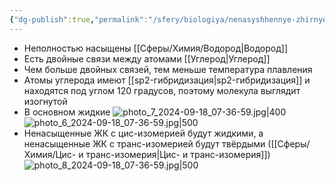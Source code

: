 ```yaml
---
{"dg-publish":true,"permalink":"/sfery/biologiya/nenasyshhennye-zhirnye-kisloty/","tags":["Общаябиология"]}
---
```


- Неполностью насыщены [[Сферы/Химия/Водород\|Водород]]
- Есть двойные связи между атомами [[Углерод\|Углерод]]
- Чем больше двойных связей, тем меньше температура плавления
- Атомы углерода имеют [[sp2-гибридизация\|sp2-гибридизация]] и находятся под углом 120 градусов, поэтому молекула выглядит изогнутой
- В основном жидкие
![photo_7_2024-09-18_07-36-59.jpg|400](/img/user/%D0%90%D1%80%D1%85%D0%B8%D0%B2/%D0%9A%D1%8D%D1%88/photo_7_2024-09-18_07-36-59.jpg)
![photo_6_2024-09-18_07-36-59.jpg|500](/img/user/%D0%90%D1%80%D1%85%D0%B8%D0%B2/%D0%9A%D1%8D%D1%88/photo_6_2024-09-18_07-36-59.jpg)
- Ненасыщенные ЖК с цис-изомерией будут жидкими, а ненасыщенные ЖК с транс-изомерией будут твёрдыми ([[Сферы/Химия/Цис- и транс-изомерия\|Цис- и транс-изомерия]])
![photo_8_2024-09-18_07-36-59.jpg|500](/img/user/%D0%90%D1%80%D1%85%D0%B8%D0%B2/%D0%9A%D1%8D%D1%88/photo_8_2024-09-18_07-36-59.jpg)